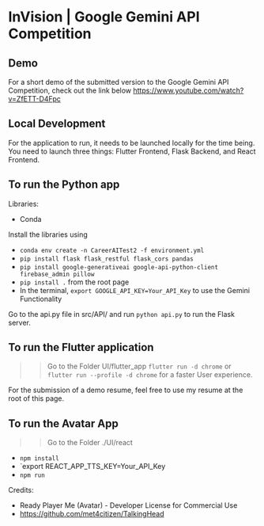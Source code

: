 # InVision | Google Gemini API Competition 

## Demo 
For a short demo of the submitted version to the Google Gemini API Competition, check out the link below
https://www.youtube.com/watch?v=ZfETT-D4Fpc


##

## Local Development

For the application to run, it needs to be launched locally for the time being. 
You need to launch three things:  Flutter Frontend, Flask Backend, and React Frontend.



## To run the Python app
Libraries: 
- Conda

  
Install the libraries using 
- `conda env create -n CareerAITest2 -f environment.yml`
- `pip install flask flask_restful flask_cors pandas`
- `pip install google-generativeai google-api-python-client  firebase_admin pillow`
- `pip install .` from the root page
- In the terminal, `export GOOGLE_API_KEY=Your_API_Key` to use the Gemini Functionality

Go to the api.py file in src/API/ and 
run `python api.py` to run the Flask server.

## To run the Flutter application
>> Go to the Folder UI/flutter_app
`flutter run -d chrome`
or
`flutter run --profile -d chrome` for a faster User experience.

For the submission of a demo resume, feel free to use my resume at the root of this page.

## To run the Avatar App 
>> Go to the Folder ./UI/react

- `npm install`
- `export REACT_APP_TTS_KEY=Your_API_Key
- `npm run`


Credits: 
- Ready Player Me (Avatar) - Developer License for Commercial Use
- https://github.com/met4citizen/TalkingHead

